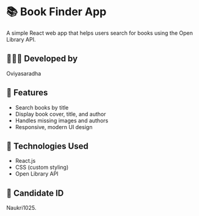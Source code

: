 # 📚 Book Finder App

A simple React web app that helps users search for books using the Open Library API.

## 👩🏻‍💻 Developed by
Oviyasaradha

## 🚀 Features
- Search books by title
- Display book cover, title, and author
- Handles missing images and authors
- Responsive, modern UI design

## 🧠 Technologies Used
- React.js
- CSS (custom styling)
- Open Library API

## 🔗 Candidate ID
Naukri1025.


 

